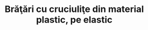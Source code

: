 ---
layout: post
title: "Brăţări cu cruciuliţe din material plastic, pe elastic"
description: "Brăţări cu cruciuliţe din material plastic, pe elastic."
img: "/assets/img/bratari-cu-cruciulite-din-material-plastic-pe-elastic-1.jpg"
img2: "/assets/img/bratari-cu-cruciulite-din-material-plastic-pe-elastic-2.jpg"
sizes: "copii/adulti"
colors: "diverse"
price: "6 RON /buc"
vertical: true
---